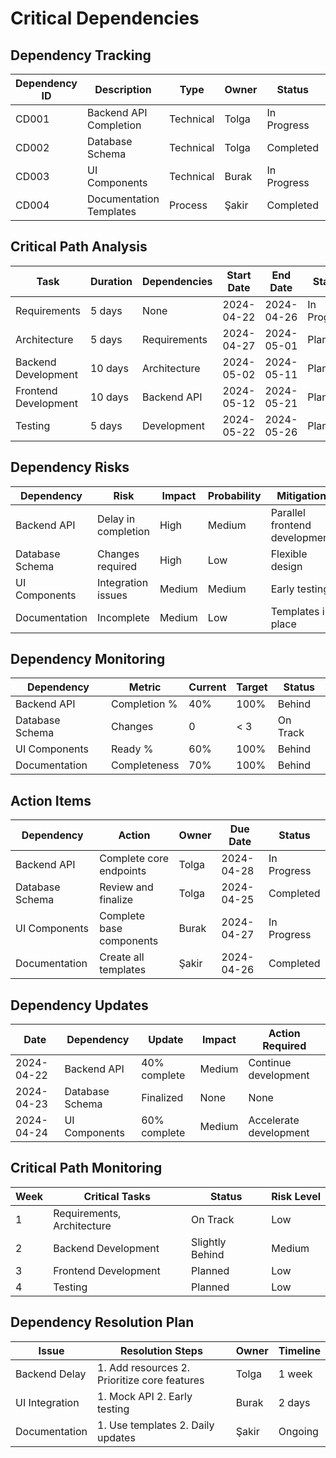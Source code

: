 # Critical Dependencies

## Dependency Tracking

| Dependency ID | Description | Type | Owner | Status | Impact |
|--------------|-------------|------|-------|--------|--------|
| CD001 | Backend API Completion | Technical | Tolga | In Progress | High |
| CD002 | Database Schema | Technical | Tolga | Completed | High |
| CD003 | UI Components | Technical | Burak | In Progress | High |
| CD004 | Documentation Templates | Process | Şakir | Completed | Medium |

## Critical Path Analysis

| Task | Duration | Dependencies | Start Date | End Date | Status |
|------|----------|--------------|------------|----------|--------|
| Requirements | 5 days | None | 2024-04-22 | 2024-04-26 | In Progress |
| Architecture | 5 days | Requirements | 2024-04-27 | 2024-05-01 | Planned |
| Backend Development | 10 days | Architecture | 2024-05-02 | 2024-05-11 | Planned |
| Frontend Development | 10 days | Backend API | 2024-05-12 | 2024-05-21 | Planned |
| Testing | 5 days | Development | 2024-05-22 | 2024-05-26 | Planned |

## Dependency Risks

| Dependency | Risk | Impact | Probability | Mitigation |
|------------|------|--------|-------------|------------|
| Backend API | Delay in completion | High | Medium | Parallel frontend development |
| Database Schema | Changes required | High | Low | Flexible design |
| UI Components | Integration issues | Medium | Medium | Early testing |
| Documentation | Incomplete | Medium | Low | Templates in place |

## Dependency Monitoring

| Dependency | Metric | Current | Target | Status |
|------------|--------|---------|--------|--------|
| Backend API | Completion % | 40% | 100% | Behind |
| Database Schema | Changes | 0 | < 3 | On Track |
| UI Components | Ready % | 60% | 100% | Behind |
| Documentation | Completeness | 70% | 100% | Behind |

## Action Items

| Dependency | Action | Owner | Due Date | Status |
|------------|--------|-------|----------|--------|
| Backend API | Complete core endpoints | Tolga | 2024-04-28 | In Progress |
| Database Schema | Review and finalize | Tolga | 2024-04-25 | Completed |
| UI Components | Complete base components | Burak | 2024-04-27 | In Progress |
| Documentation | Create all templates | Şakir | 2024-04-26 | Completed |

## Dependency Updates

| Date | Dependency | Update | Impact | Action Required |
|------|------------|--------|--------|-----------------|
| 2024-04-22 | Backend API | 40% complete | Medium | Continue development |
| 2024-04-23 | Database Schema | Finalized | None | None |
| 2024-04-24 | UI Components | 60% complete | Medium | Accelerate development |

## Critical Path Monitoring

| Week | Critical Tasks | Status | Risk Level |
|------|----------------|--------|------------|
| 1 | Requirements, Architecture | On Track | Low |
| 2 | Backend Development | Slightly Behind | Medium |
| 3 | Frontend Development | Planned | Low |
| 4 | Testing | Planned | Low |

## Dependency Resolution Plan

| Issue | Resolution Steps | Owner | Timeline |
|-------|------------------|-------|----------|
| Backend Delay | 1. Add resources 2. Prioritize core features | Tolga | 1 week |
| UI Integration | 1. Mock API 2. Early testing | Burak | 2 days |
| Documentation | 1. Use templates 2. Daily updates | Şakir | Ongoing | 
